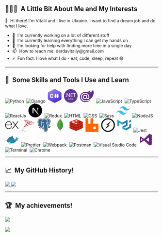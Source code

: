 


<h2> 👨🏻‍💻 &nbsp;A Little Bit About Me and My Interests</h2>
<p>👋 &nbsp;Hi there! I'm Vitalii and I live in Ukraine. I want to find a dream job and do what I love.</p> 

<ul>
  <li> 🔭 &nbsp;I’m currently working on a lot of different stuff</li>
  <li> 🌱 &nbsp;I’m currently learning everything I can get my hands on</li>
  <li> 🤔 &nbsp;I’m looking for help with finding more time in a single day</li>
  <li> 📫 &nbsp;How to reach me: derdavitaliy@gmail.com</li>
  <li> ⚡ &nbsp;Fun fact: I love what I do - eat, code, sleep, repeat 😄</li>
</ul>

---

<h2> 🚀 &nbsp;Some Skills and Tools I Use and Learn</h2>
<p align="left">
  <img src="https://raw.githubusercontent.com/gilbarbara/logos/master/logos/python.svg" alt="Python" width="45" height="45" />&nbsp;
  <img src="https://raw.githubusercontent.com/gilbarbara/logos/master/logos/django-icon.svg" alt="Django" width="45" height="45" />&nbsp;
  <img src="https://raw.githubusercontent.com/gilbarbara/logos/master/logos/c-sharp.svg" alt="C-sharp" width="45" height="45" />&nbsp;
  <img src="https://raw.githubusercontent.com/devicons/devicon/master/icons/dotnetcore/dotnetcore-original.svg" alt="Dotnet" width="45" height="45" />&nbsp;
  <img src="https://raw.githubusercontent.com/devicons/devicon/master/icons/blazor/blazor-original.svg" alt="Blazor" width="45" height="45" />&nbsp;
  <img src="https://raw.githubusercontent.com/gilbarbara/logos/master/logos/javascript.svg" alt="JavaScript" width="45" height="45" />&nbsp;
  <img src="https://raw.githubusercontent.com/gilbarbara/logos/master/logos/typescript-icon.svg" alt="TypeScript" width="45" height="45" />&nbsp;
  <img src="https://raw.githubusercontent.com/gilbarbara/logos/master/logos/react.svg" alt="ReactJs" width="45" height="45" />&nbsp;
  <img src="https://raw.githubusercontent.com/devicons/devicon/master/icons/nextjs/nextjs-original.svg" alt="NextJs" width="45" height="45" />&nbsp;
  <img src="https://raw.githubusercontent.com/gilbarbara/logos/master/logos/redux.svg" alt="Redux" width="45" height="45" />&nbsp;
  <img src="https://raw.githubusercontent.com/gilbarbara/logos/master/logos/html-5.svg" alt="HTML" width="45" height="45" />&nbsp;
  <img src="https://raw.githubusercontent.com/gilbarbara/logos/master/logos/css-3.svg" alt="CSS" width="45" height="45" />&nbsp;
  <img src="https://raw.githubusercontent.com/gilbarbara/logos/master/logos/sass.svg" alt="Sass" width="45" height="45" />&nbsp;
  <img src="https://raw.githubusercontent.com/devicons/devicon/master/icons/tailwindcss/tailwindcss-original.svg" alt="Tailwindcss" width="45" height="45" />&nbsp;
  <img src="https://raw.githubusercontent.com/gilbarbara/logos/master/logos/nodejs-icon.svg" alt="NodeJS" width="45" height="45" />&nbsp;
  <img src="https://raw.githubusercontent.com/devicons/devicon/master/icons/express/express-original.svg" alt="ExpressJS" width="45" height="45" />&nbsp;
  <img src="https://raw.githubusercontent.com/devicons/devicon/master/icons/microsoftsqlserver/microsoftsqlserver-original.svg" alt="NextJs" width="45" height="45" />&nbsp;
  <img src="https://raw.githubusercontent.com/devicons/devicon/master/icons/postgresql/postgresql-original.svg" awidth="45" height="45" />&nbsp;
  <img src="https://raw.githubusercontent.com/devicons/devicon/master/icons/mongodb/mongodb-original.svg" alt="MongoDB" width="45" height="45" />&nbsp;
  <img src="https://raw.githubusercontent.com/devicons/devicon/master/icons/redis/redis-original.svg" alt="Redis" width="45" height="45" />&nbsp;
  <img src="https://raw.githubusercontent.com/devicons/devicon/master/icons/rabbitmq/rabbitmq-original.svg" alt="RabbitMQ" width="45" height="45" />&nbsp;
  <img src="https://raw.githubusercontent.com/devicons/devicon/master/icons/socketio/socketio-original.svg" alt="SocketIO" width="45" height="45" />&nbsp;
  <img src="https://raw.githubusercontent.com/devicons/devicon/master/icons/materialui/materialui-original.svg" alt="Mui" width="45" height="45" />&nbsp;
  <img src="https://raw.githubusercontent.com/gilbarbara/logos/main/logos/jest.svg" alt="Jest" width="45" height="45" />&nbsp;
  <img src="https://raw.githubusercontent.com/devicons/devicon/master/icons/docker/docker-original.svg" width="45" height="45" />&nbsp;
  <img src="https://raw.githubusercontent.com/gilbarbara/logos/master/logos/prettier.svg" alt="Prettier" width="45" height="45" />&nbsp;
  <img src="https://raw.githubusercontent.com/gilbarbara/logos/master/logos/webpack.svg" alt="Webpack" width="45" height="45" />&nbsp;
  <img src="https://raw.githubusercontent.com/gilbarbara/logos/master/logos/postman-icon.svg" alt="Postman" width="45" height="45" />&nbsp;
  <img src="https://raw.githubusercontent.com/gilbarbara/logos/master/logos/visual-studio-code.svg" alt="Visual Studio Code" width="45" height="45" />&nbsp;
  <img src="https://raw.githubusercontent.com/gilbarbara/logos/master/logos/visual-studio.svg" alt="Visual Studio" width="45" height="45" />&nbsp;
  <img src="https://raw.githubusercontent.com/gilbarbara/logos/main/logos/terminal.svg" alt="Terminal" width="45" height="45" />&nbsp;
  <img src="https://raw.githubusercontent.com/gilbarbara/logos/main/logos/chrome.svg" alt="Chrome" width="45" height="45" />&nbsp;
</p>

---

<h2> 📈 &nbsp;My GitHub History!</h2>
<a href="https://github.com/cross-development">
  <img height="180em" src="https://github-readme-stats.vercel.app/api?username=cross-development&show_icons=true&count_private=true" />
  <img height="180em" src="https://github-readme-stats.vercel.app/api/top-langs/?username=cross-development&layout=compact" />
</a>

---

<h2> 🏆 &nbsp;My achievements!</h2>
<a href="https://github.com/cross-development/github-profile-trophy">
  <img src="https://github-profile-trophy.vercel.app/?username=cross-development&row=1&column=7&margin-w=4" />
</a>

<p align="left">
  <img src="https://capsule-render.vercel.app/api?type=waving&color=gradient&height=100&section=footer"/>
</p>
